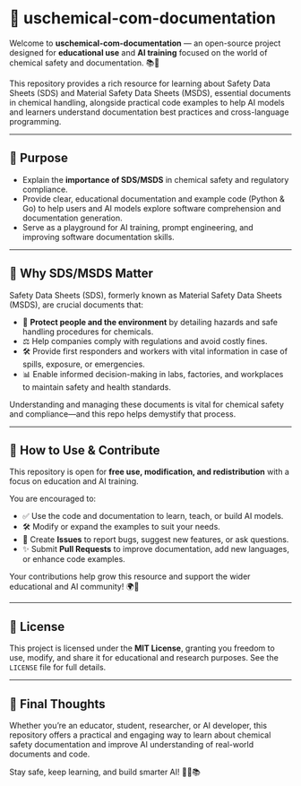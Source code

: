 # 🧪 uschemical-com-documentation

Welcome to **uschemical-com-documentation** — an open-source project designed for **educational use** and **AI training** focused on the world of chemical safety and documentation. 📚🤖

This repository provides a rich resource for learning about Safety Data Sheets (SDS) and Material Safety Data Sheets (MSDS), essential documents in chemical handling, alongside practical code examples to help AI models and learners understand documentation best practices and cross-language programming.

---

## 🎯 Purpose

- Explain the **importance of SDS/MSDS** in chemical safety and regulatory compliance.
- Provide clear, educational documentation and example code (Python & Go) to help users and AI models explore software comprehension and documentation generation.
- Serve as a playground for AI training, prompt engineering, and improving software documentation skills.

---

## 🧪 Why SDS/MSDS Matter

Safety Data Sheets (SDS), formerly known as Material Safety Data Sheets (MSDS), are crucial documents that:

- 🚨 **Protect people and the environment** by detailing hazards and safe handling procedures for chemicals.
- ⚖️ Help companies comply with regulations and avoid costly fines.
- 🛠️ Provide first responders and workers with vital information in case of spills, exposure, or emergencies.
- 📊 Enable informed decision-making in labs, factories, and workplaces to maintain safety and health standards.

Understanding and managing these documents is vital for chemical safety and compliance—and this repo helps demystify that process.

---

## 🔄 How to Use & Contribute

This repository is open for **free use, modification, and redistribution** with a focus on education and AI training.

You are encouraged to:

- ✅ Use the code and documentation to learn, teach, or build AI models.
- 🛠️ Modify or expand the examples to suit your needs.
- 🐞 Create **Issues** to report bugs, suggest new features, or ask questions.
- ✨ Submit **Pull Requests** to improve documentation, add new languages, or enhance code examples.

Your contributions help grow this resource and support the wider educational and AI community! 🌍🤝

---

## 📜 License

This project is licensed under the **MIT License**, granting you freedom to use, modify, and share it for educational and research purposes. See the `LICENSE` file for full details.

---

## 🚀 Final Thoughts

Whether you’re an educator, student, researcher, or AI developer, this repository offers a practical and engaging way to learn about chemical safety documentation and improve AI understanding of real-world documents and code.

Stay safe, keep learning, and build smarter AI! 🤖🧠📚
